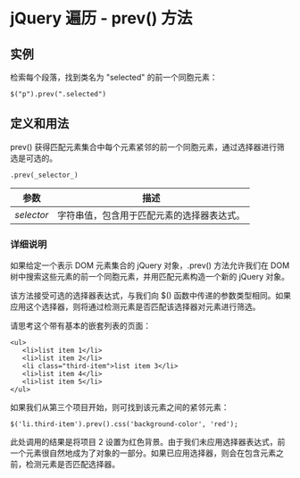 # jQuery 遍历 - prev() 方法



## 实例

检索每个段落，找到类名为 "selected" 的前一个同胞元素：

```
$("p").prev(".selected")

```

## 定义和用法

prev() 获得匹配元素集合中每个元素紧邻的前一个同胞元素，通过选择器进行筛选是可选的。

```
.prev(_selector_)
```

| 参数 | 描述 |
| --- | --- |
| _selector_ | 字符串值，包含用于匹配元素的选择器表达式。 |

### 详细说明

如果给定一个表示 DOM 元素集合的 jQuery 对象，.prev() 方法允许我们在 DOM 树中搜索这些元素的前一个同胞元素，并用匹配元素构造一个新的 jQuery 对象。

该方法接受可选的选择器表达式，与我们向 $() 函数中传递的参数类型相同。如果应用这个选择器，则将通过检测元素是否匹配该选择器对元素进行筛选。

请思考这个带有基本的嵌套列表的页面：

```
<ul>
   <li>list item 1</li>
   <li>list item 2</li>
   <li class="third-item">list item 3</li>
   <li>list item 4</li>
   <li>list item 5</li>
</ul>

```

如果我们从第三个项目开始，则可找到该元素之间的紧邻元素：

```
$('li.third-item').prev().css('background-color', 'red');
```

此处调用的结果是将项目 2 设置为红色背景。由于我们未应用选择器表达式，前一个元素很自然地成为了对象的一部分。如果已应用选择器，则会在包含元素之前，检测元素是否匹配选择器。



